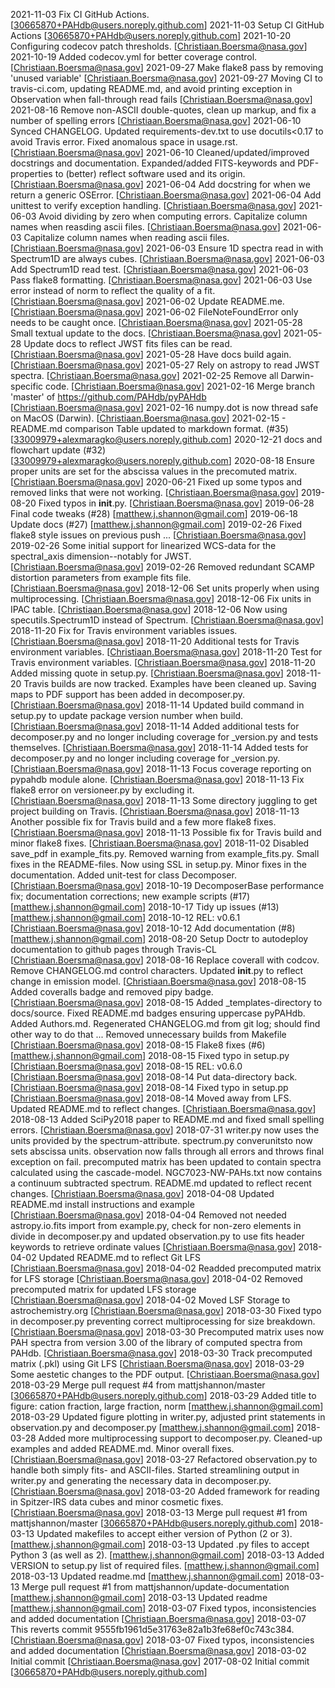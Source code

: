 2021-11-03 Fix CI GitHub Actions. [30665870+PAHdb@users.noreply.github.com]
2021-11-03 Setup CI GitHub Actions [30665870+PAHdb@users.noreply.github.com]
2021-10-20 Configuring codecov patch thresholds. [Christiaan.Boersma@nasa.gov]
2021-10-19 Added codecov.yml for better coverage control. [Christiaan.Boersma@nasa.gov]
2021-09-27 Make flake8 pass by removing 'unused variable' [Christiaan.Boersma@nasa.gov]
2021-09-27 Moving CI to travis-ci.com, updating README.md, and avoid printing exception in Observation when fall-through read fails [Christiaan.Boersma@nasa.gov]
2021-08-16 Remove non-ASCII double-quotes, clean up markup, and fix a number of spelling errors [Christiaan.Boersma@nasa.gov]
2021-06-10 Synced CHANGELOG. Updated requirements-dev.txt to use docutils<0.17 to avoid Travis error. Fixed anomalous space in usage.rst. [Christiaan.Boersma@nasa.gov]
2021-06-10 Cleaned/updated/improved docstrings and documentation. Expanded/added FITS-keywords and PDF-properties to (better) reflect software used and its origin. [Christiaan.Boersma@nasa.gov]
2021-06-04 Add docstring for when we return a generic OSError. [Christiaan.Boersma@nasa.gov]
2021-06-04 Add unittest to verify exception handling. [Christiaan.Boersma@nasa.gov]
2021-06-03 Avoid dividing by zero when computing errors. Capitalize column names when reasding ascii files. [Christiaan.Boersma@nasa.gov]
2021-06-03 Capitalize column names when reading ascii files. [Christiaan.Boersma@nasa.gov]
2021-06-03 Ensure 1D spectra read in with Spectrum1D are always cubes. [Christiaan.Boersma@nasa.gov]
2021-06-03 Add Spectrum1D read test. [Christiaan.Boersma@nasa.gov]
2021-06-03 Pass flake8 formatting. [Christiaan.Boersma@nasa.gov]
2021-06-03 Use error instead of norm to reflect the quality of a fit. [Christiaan.Boersma@nasa.gov]
2021-06-02 Update README.me. [Christiaan.Boersma@nasa.gov]
2021-06-02 FileNoteFoundError only needs to be caught once. [Christiaan.Boersma@nasa.gov]
2021-05-28 Small textual update to the docs. [Christiaan.Boersma@nasa.gov]
2021-05-28 Update docs to reflect JWST fits files can be read. [Christiaan.Boersma@nasa.gov]
2021-05-28 Have docs build again. [Christiaan.Boersma@nasa.gov]
2021-05-27 Rely on astropy to read JWST spectra. [Christiaan.Boersma@nasa.gov]
2021-02-25 Remove all Darwin-specific code. [Christiaan.Boersma@nasa.gov]
2021-02-16 Merge branch 'master' of https://github.com/PAHdb/pyPAHdb [Christiaan.Boersma@nasa.gov]
2021-02-16 numpy.dot is now thread safe on MacOS (Darwin). [Christiaan.Boersma@nasa.gov]
2021-02-15 - README.md comparison Table updated to markdown format. (#35) [33009979+alexmaragko@users.noreply.github.com]
2020-12-21 docs and flowchart update (#32) [33009979+alexmaragko@users.noreply.github.com]
2020-08-18 Ensure proper units are set for the abscissa values in the precomuted matrix. [Christiaan.Boersma@nasa.gov]
2020-06-21 Fixed up some typos and removed links that were not working. [Christiaan.Boersma@nasa.gov]
2019-08-20 Fixed typos in __init__.py. [Christiaan.Boersma@nasa.gov]
2019-06-28 Final code tweaks (#28) [matthew.j.shannon@gmail.com]
2019-06-18 Update docs (#27) [matthew.j.shannon@gmail.com]
2019-02-26 Fixed flake8 style issues on previous push ... [Christiaan.Boersma@nasa.gov]
2019-02-26 Some initial support for linearized WCS-data for the spectral_axis dimension--notably for JWST. [Christiaan.Boersma@nasa.gov]
2019-02-26 Removed redundant SCAMP distortion parameters from example fits file. [Christiaan.Boersma@nasa.gov]
2018-12-06 Set units properly when using multiprocessing. [Christiaan.Boersma@nasa.gov]
2018-12-06 Fix units in IPAC table. [Christiaan.Boersma@nasa.gov]
2018-12-06 Now using specutils.Spectrum1D instead of Spectrum. [Christiaan.Boersma@nasa.gov]
2018-11-20 Fix for Travis environment variables issues. [Christiaan.Boersma@nasa.gov]
2018-11-20 Additional tests for Travis environment variables. [Christiaan.Boersma@nasa.gov]
2018-11-20 Test for Travis environment variables. [Christiaan.Boersma@nasa.gov]
2018-11-20 Added missing quote in setup.py. [Christiaan.Boersma@nasa.gov]
2018-11-20 Travis builds are now tracked. Examples have been cleaned up. Saving maps to PDF support has been added in decomposer.py. [Christiaan.Boersma@nasa.gov]
2018-11-14 Updated build command in setup.py to update package version number when build. [Christiaan.Boersma@nasa.gov]
2018-11-14 Added additional tests for decomposer.py and no longer including coverage for _version.py and tests themselves. [Christiaan.Boersma@nasa.gov]
2018-11-14 Added tests for decomposer.py and no longer including coverage for _version.py. [Christiaan.Boersma@nasa.gov]
2018-11-13 Focus coverage reporting on pypahdb module alone. [Christiaan.Boersma@nasa.gov]
2018-11-13 Fix flake8 error on versioneer.py by excluding it. [Christiaan.Boersma@nasa.gov]
2018-11-13 Some directory juggling to get project building on Travis. [Christiaan.Boersma@nasa.gov]
2018-11-13 Another possible fix for Travis build and a few more flake8 fixes. [Christiaan.Boersma@nasa.gov]
2018-11-13 Possible fix for Travis build and minor flake8 fixes. [Christiaan.Boersma@nasa.gov]
2018-11-02 Disabled save_pdf in example_fits.py. Removed warning from example_fits.py. Small fixes in the README-files. Now using SSL in setup.py. Minor fixes in the documentation. Added unit-test for class Decomposer. [Christiaan.Boersma@nasa.gov]
2018-10-19 DecomposerBase performance fix; documentation corrections; new example scripts (#17) [matthew.j.shannon@gmail.com]
2018-10-17 Tidy up issues (#13) [matthew.j.shannon@gmail.com]
2018-10-12 REL: v0.6.1 [Christiaan.Boersma@nasa.gov]
2018-10-12 Add documentation (#8) [matthew.j.shannon@gmail.com]
2018-08-20 Setup Doctr to autodeploy documentation to github pages through Travis-CL [Christiaan.Boersma@nasa.gov]
2018-08-16 Replace coverall with codcov. Remove CHANGELOG.md control characters. Updated __init__.py to reflect change in emission model. [Christiaan.Boersma@nasa.gov]
2018-08-15 Added coveralls badge and removed pipy badge. [Christiaan.Boersma@nasa.gov]
2018-08-15 Added _templates-directory to docs/source. Fixed README.md badges ensuring uppercase pyPAHdb. Added Authors.md. Regenerated CHANGELOG.md from git log; should find other way to do that ... Removed unnecessary builds from Makefile [Christiaan.Boersma@nasa.gov]
2018-08-15 Flake8 fixes (#6) [matthew.j.shannon@gmail.com]
2018-08-15 Fixed typo in setup.py [Christiaan.Boersma@nasa.gov]
2018-08-15 REL: v0.6.0 [Christiaan.Boersma@nasa.gov]
2018-08-14 Put data-directory back. [Christiaan.Boersma@nasa.gov]
2018-08-14 Fixed typo in setup.pp [Christiaan.Boersma@nasa.gov]
2018-08-14 Moved away from LFS. Updated README.md to reflect changes. [Christiaan.Boersma@nasa.gov]
2018-08-13 Added SciPy2018 paper to README.md and fixed small spelling errors. [Christiaan.Boersma@nasa.gov]
2018-07-31 writer.py now uses the units provided by the spectrum-attribute. spectrum.py converunitsto now sets abscissa units. observation now falls through all errors and throws final exception on fail. precomputed matrix has been updated to contain spectra calculated using the cascade-model. NGC7023-NW-PAHs.txt now contains a continuum subtracted spectrum. README.md updated to reflect recent changes. [Christiaan.Boersma@nasa.gov]
2018-04-08 Updated README.md install instructions and example [Christiaan.Boersma@nasa.gov]
2018-04-04 Removed not needed astropy.io.fits import from example.py, check for non-zero elements in divide in decomposer.py and updated observation.py to use fits header keywords to retrieve ordinate values [Christiaan.Boersma@nasa.gov]
2018-04-02 Updated README.md to reflect Git LFS [Christiaan.Boersma@nasa.gov]
2018-04-02 Readded precomputed matrix for LFS storage [Christiaan.Boersma@nasa.gov]
2018-04-02 Removed precomputed matrix for updated LFS storage [Christiaan.Boersma@nasa.gov]
2018-04-02 Moved LSF Storage to astrochemistry.org [Christiaan.Boersma@nasa.gov]
2018-03-30 Fixed typo in decomposer.py preventing correct multiprocessing for size breakdown. [Christiaan.Boersma@nasa.gov]
2018-03-30 Precomputed matrix uses now PAH spectra from version 3.00 of the library of computed spectra from PAHdb. [Christiaan.Boersma@nasa.gov]
2018-03-30 Track precomputed matrix (.pkl) using Git LFS [Christiaan.Boersma@nasa.gov]
2018-03-29 Some aestetic changes to the PDF output. [Christiaan.Boersma@nasa.gov]
2018-03-29 Merge pull request #4 from mattjshannon/master [30665870+PAHdb@users.noreply.github.com]
2018-03-29 Added title to figure: cation fraction, large fraction, norm [matthew.j.shannon@gmail.com]
2018-03-29 Updated figure plotting in writer.py, adjusted print statements in observation.py and decomposer.py [matthew.j.shannon@gmail.com]
2018-03-28 Added more multiprocessing support to decomposer.py. Cleaned-up examples and added README.md. Minor overall fixes. [Christiaan.Boersma@nasa.gov]
2018-03-27 Refactored observation.py to handle both simply fits- and ASCII-files. Started streamlining output in writer.py and generating the necessary data in decomposer.py. [Christiaan.Boersma@nasa.gov]
2018-03-20 Added framework for reading in Spitzer-IRS data cubes and minor cosmetic fixes. [Christiaan.Boersma@nasa.gov]
2018-03-13 Merge pull request #1 from mattjshannon/master [30665870+PAHdb@users.noreply.github.com]
2018-03-13 Updated makefiles to accept either version of Python (2 or 3). [matthew.j.shannon@gmail.com]
2018-03-13 Updated .py files to accept Python 3 (as well as 2). [matthew.j.shannon@gmail.com]
2018-03-13 Added VERSION to setup.py list of required files. [matthew.j.shannon@gmail.com]
2018-03-13 Updated readme.md [matthew.j.shannon@gmail.com]
2018-03-13 Merge pull request #1 from mattjshannon/update-documentation [matthew.j.shannon@gmail.com]
2018-03-13 Updated readme [matthew.j.shannon@gmail.com]
2018-03-07 Fixed typos, inconsistencies and added documentation [Christiaan.Boersma@nasa.gov]
2018-03-07 This reverts commit 9555fb1961d5e31763e82a1b3fe68ef0c743c384. [Christiaan.Boersma@nasa.gov]
2018-03-07 Fixed typos, inconsistencies and added documentation [Christiaan.Boersma@nasa.gov]
2018-03-02 Initial commit [Christiaan.Boersma@nasa.gov]
2017-08-02 Initial commit [30665870+PAHdb@users.noreply.github.com]